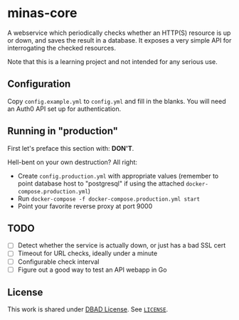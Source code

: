 # minas-core

A webservice which periodically checks whether an HTTP(S) resource is up or down, and saves the result in a database. It exposes a very simple API
for interrogating the checked resources.

Note that this is a learning project and not intended for any serious use.

## Configuration

Copy `config.example.yml` to `config.yml` and fill in the blanks. You will need an Auth0 API set up for authentication.

## Running in "production"

First let's preface this section with: **DON'T**.

Hell-bent on your own destruction? All right:

* Create `config.production.yml` with appropriate values (remember to point database host to "postgresql" if using the attached `docker-compose.production.yml`)
* Run `docker-compose -f docker-compose.production.yml start`
* Point your favorite reverse proxy at port 9000

## TODO

* [ ] Detect whether the service is actually down, or just has a bad SSL cert
* [ ] Timeout for URL checks, ideally under a minute
* [ ] Configurable check interval
* [ ] Figure out a good way to test an API webapp in Go

## License

This work is shared under [DBAD License](http://dbad-license.org/). See [`LICENSE`](LICENSE).